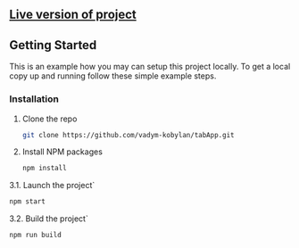 <!-- GETTING STARTED -->
## [Live version of project](https://backendless-tabapp.vercel.app/)

## Getting Started

This is an example how you may can setup this project locally.
To get a local copy up and running follow these simple example steps.

### Installation

1. Clone the repo
   ```sh
   git clone https://github.com/vadym-kobylan/tabApp.git
   ```
2. Install NPM packages
   ```sh
   npm install
   ```
3.1. Launch the project`
   ```js
   npm start
   ```
3.2. Build the project`
   ```js
   npm run build
   ```
